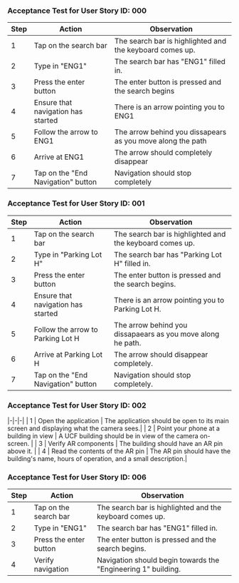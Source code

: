 ### Acceptance Test for User Story ID: 000

| Step | Action | Observation |
|-|-|-|
| 1 | Tap on the search bar | The search bar is highlighted and the keyboard comes up.|
| 2 | Type in "ENG1" | The search bar has "ENG1" filled in.|
| 3 | Press the enter button | The enter button is pressed and the search begins |
| 4 | Ensure that navigation has started | There is an arrow pointing you to ENG1|
| 5 | Follow the arrow to ENG1 | The arrow behind you dissapears as you move along the path|
| 6 | Arrive at ENG1| The arrow should completely disappear|
| 7 | Tap on the "End Navigation" button | Navigation should stop completely |

### Acceptance Test for User Story ID: 001

| Step | Action | Observation |
|-|-|-|
| 1 | Tap on the search bar | The search bar is highlighted and the keyboard comes up.|
| 2 | Type in "Parking Lot H" | The search bar has "Parking Lot H" filled in.|
| 3 | Press the enter button | The enter button is pressed and the search begins.|
| 4 | Ensure that navigation has started | There is an arrow pointing you to Parking Lot H.|
| 5 | Follow the arrow to Parking Lot H | The arrow behind you dissapaears as you move along he path.|
| 6 | Arrive at Parking Lot H | The arrow should disappear completely.|
| 7 | Tap on the "End Navigation" button | Navigation should stop completely.|

### Acceptance Test for User Story ID: 002
|-|-|-|
| 1 | Open the application | The application should be open to its main screen and displaying what the camera sees.|
| 2 | Point your phone at a building in view | A UCF building should be in view of the camera on-screen. |
| 3 | Verify AR components | The building should have an AR pin above it. |
| 4 | Read the contents of the AR pin | The AR pin should have the building's name, hours of operation, and a small description.|

### Acceptance Test for User Story ID: 006
| Step | Action | Observation |
|-|-|-|
| 1 | Tap on the search bar | The search bar is highlighted and the keyboard comes up.|
| 2 | Type in "ENG1" | The search bar has "ENG1" filled in. |
| 3 | Press the enter button | The enter button is pressed and the search begins. |
| 4 | Verify navigation | Navigation should begin towards the "Engineering 1" building. |
